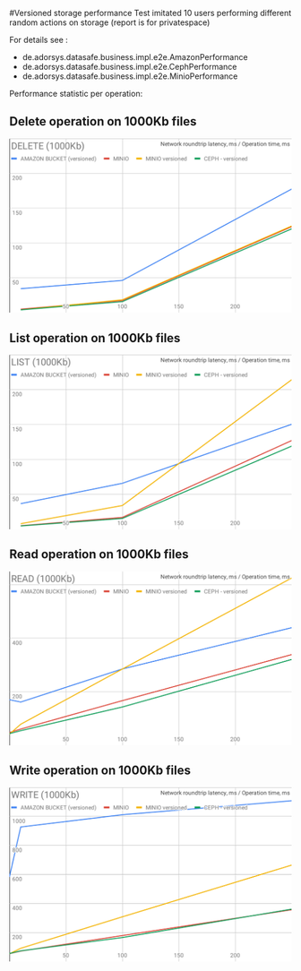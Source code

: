 #Versioned storage performance
Test imitated 10 users performing different random actions on storage (report is for privatespace)

For details see :
 - de.adorsys.datasafe.business.impl.e2e.AmazonPerformance
 - de.adorsys.datasafe.business.impl.e2e.CephPerformance
 - de.adorsys.datasafe.business.impl.e2e.MinioPerformance

Performance statistic per operation:

## Delete operation on 1000Kb files
![Delete operation](./perf/delete_1000Kb.svg)

## List operation on 1000Kb files
![List operation](./perf/list_1000Kb.svg)

## Read operation on 1000Kb files
![Read operation](./perf/read_1000Kb.svg)

## Write operation on 1000Kb files
![Write operation](./perf/write_1000Kb.svg)